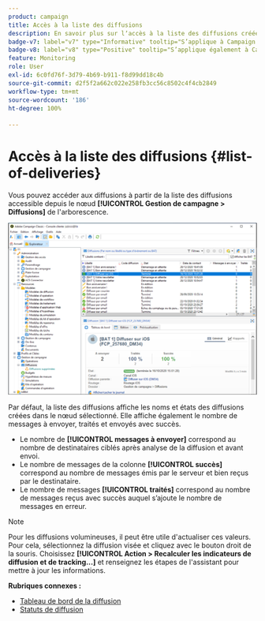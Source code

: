 ```yaml
---
product: campaign
title: Accès à la liste des diffusions
description: En savoir plus sur lʼaccès à la liste des diffusions créées
badge-v7: label="v7" type="Informative" tooltip="S’applique à Campaign Classic v7"
badge-v8: label="v8" type="Positive" tooltip="S’applique également à Campaign v8"
feature: Monitoring
role: User
exl-id: 6c0fd76f-3d79-4b69-b911-f8d99dd18c4b
source-git-commit: d2f5f2a662c022e258fb3cc56c8502c4f4cb2849
workflow-type: tm+mt
source-wordcount: '186'
ht-degree: 100%

---
```


# Accès à la liste des diffusions {#list-of-deliveries}



Vous pouvez accéder aux diffusions à partir de la liste des diffusions accessible depuis le nœud **[!UICONTROL Gestion de campagne > Diffusions]** de l&#39;arborescence.

![](assets/deliveries-list.png)

Par défaut, la liste des diffusions affiche les noms et états des diffusions créées dans le nœud sélectionné. Elle affiche également le nombre de messages à envoyer, traités et envoyés avec succès.

* Le nombre de **[!UICONTROL messages à envoyer]** correspond au nombre de destinataires ciblés après analyse de la diffusion et avant envoi.
* Le nombre de messages de la colonne **[!UICONTROL succès]** correspond au nombre de messages émis par le serveur et bien reçus par le destinataire.
* Le nombre de messages **[!UICONTROL traités]** correspond au nombre de messages reçus avec succès auquel s’ajoute le nombre de messages en erreur.

>[!NOTE]
>
>Pour les diffusions volumineuses, il peut être utile d&#39;actualiser ces valeurs. Pour cela, sélectionnez la diffusion visée et cliquez avec le bouton droit de la souris. Choisissez **[!UICONTROL Action > Recalculer les indicateurs de diffusion et de tracking...]** et renseignez les étapes de l&#39;assistant pour mettre à jour les informations.

**Rubriques connexes :**

* [Tableau de bord de la diffusion](delivery-dashboard.md)
* [Statuts de diffusion](delivery-statuses.md)
